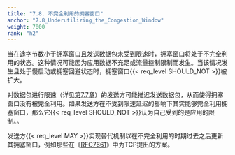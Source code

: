 ```yaml
---
title: "7.8. 不完全利用的拥塞窗口"
anchor: "7.8_Underutilizing_the_Congestion_Window"
weight: 7800
rank: "h2"
---
```


当在途字节数小于拥塞窗口且发送数据包未受到限速时，拥塞窗口将处于不完全利用的状态。这种情况可能因为应用数据不充足或流量控制限制而发生。当该情况发生且处于慢启动或拥塞回避状态时，拥塞窗口{{< req_level SHOULD_NOT >}}被扩大。

对数据包进行限速（详见[第7.7章](#7.7_Pacing)）的发送方可能推迟发送数据包，从而使得拥塞窗口没有被完全利用。如果发送方在不受到限速延迟的影响下其实能够完全利用拥塞窗口，那么它{{< req_level SHOULD_NOT >}}认为自己受到的是应用的限制。。

发送方{{< req_level MAY >}}实现替代机制以在不完全利用的时期过去之后更新其拥塞窗口，例如那些在《[RFC7661](https://www.rfc-editor.org/info/rfc7661)》中为TCP提出的方案。
